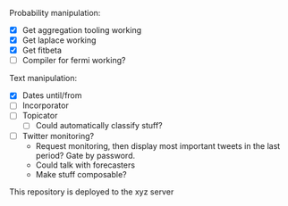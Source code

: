 Probability manipulation:

- [x] Get aggregation tooling working
- [x] Get laplace working
- [x] Get fitbeta
- [ ] Compiler for fermi working?

Text manipulation:

- [x] Dates until/from
- [ ] Incorporator
- [ ] Topicator
  - [ ] Could automatically classify stuff?
- [ ] Twitter monitoring?
  - Request monitoring, then display most important tweets in the last period? Gate by password.
  - Could talk with forecasters
  - Make stuff composable?

This repository is deployed to the xyz server
